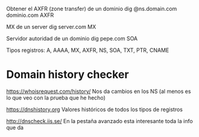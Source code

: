 Obtener el AXFR (zone transfer) de un dominio
dig @ns.domain.com dominio.com AXFR


MX de un server
dig server.com MX


Servidor autoridad de un dominio
dig pepe.com SOA


Tipos registros:
A, AAAA, MX, AXFR, NS, SOA, TXT, PTR, CNAME


# Domain history checker
https://whoisrequest.com/history/
Nos da cambios en los NS (al menos es lo que veo con la prueba que he hecho)

https://dnshistory.org
Valores históricos de todos los tipos de registros

http://dnscheck.iis.se/
En la pestaña avanzado esta interesante toda la info que da

